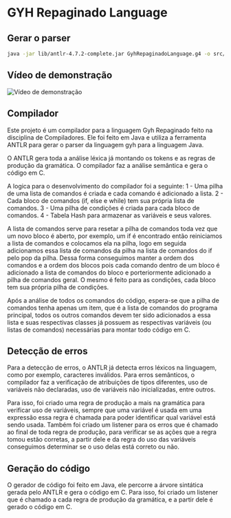 # GYH Repaginado Language

## Gerar o parser

```bash
java -jar lib/antlr-4.7.2-complete.jar GyhRepaginadoLanguage.g4 -o src/
```

## Vídeo de demonstração

![Vídeo de demonstração](https://youtu.be/LWLG-V5Xzto)

## Compilador

Este projeto é um compilador para a linguagem Gyh Repaginado feito na disciplina de Compiladores. Ele foi feito em Java e utiliza a ferramenta ANTLR para gerar o parser da linguagem gyh para a linguagem Java.

O ANTLR gera toda a análise léxica já montando os tokens e as regras de produção da gramática. O compilador faz a análise semântica e gera o código em C.

A logica para o desenvolvimento do compilador foi a seguinte:
1 - Uma pilha de uma lista de comandos é criada e cada comando é adicionado a lista.
2 - Cada bloco de comandos (if, else e while) tem sua própria lista de comandos.
3 - Uma pilha de condições é criada para cada bloco de comandos.
4 - Tabela Hash para armazenar as variáveis e seus valores.

A lista de comandos serve para resetar a pilha de comandos toda vez que um novo bloco é aberto, por exemplo, um if é encontrado então reiniciamos a lista de comandos e colocamos ela na pilha, logo em seguida adicionamos essa lista de comandos da pilha na lista de comandos do if pelo pop da pilha. Dessa forma conseguimos manter a ordem dos comandos e a ordem dos blocos pois cada comando dentro de um bloco é adicionado a lista de comandos do bloco e porteriormente adicionado a pilha de comandos geral. O mesmo é feito para as condições, cada bloco tem sua própria pilha de condições.

Após a análise de todos os comandos do código, espera-se que a pilha de comandos tenha apenas um item, que é a lista de comandos do programa principal, todos os outros comandos devem ter sido adicionados a essa lista e suas respectivas classes já possuem as respectivas variáveis (ou listas de comandos) necessárias para montar todo código em C.

## Detecção de erros

Para a detecção de erros, o ANTLR já detecta erros léxicos na linguagem, como por exemplo, caracteres inválidos. Para erros semânticos, o compilador faz a verificação de atribuições de tipos diferentes, uso de variáveis não declaradas, uso de variáveis não inicializadas, entre outros.

Para isso, foi criado uma regra de produção a mais na gramática para verificar uso de variáveis, sempre que uma variável é usada em uma expressão essa regra é chamada para poder identificar qual variável está sendo usada. Também foi criado um listener para os erros que é chamado ao final de toda regra de produção, para verificar se as ações que a regra tomou estão corretas, a partir dele e da regra do uso das variáveis conseguimos determinar se o uso delas está correto ou não.

## Geração do código

O gerador de código foi feito em Java, ele percorre a árvore sintática gerada pelo ANTLR e gera o código em C. Para isso, foi criado um listener que é chamado a cada regra de produção da gramática, e a partir dele é gerado o código em C.